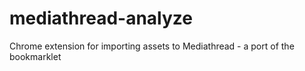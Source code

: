 # mediathread-analyze
Chrome extension for importing assets to Mediathread - a port of the bookmarklet
